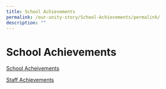 ```yaml
---
title: School Achievements
permalink: /our-unity-story/School-Achievements/permalink/
description: ""
---
```

School Achievements
===================

[School Acheivements](/2018-School-Achievements/permalink/)

[Staff Achievements](/Staff-Achievements/permalink/)